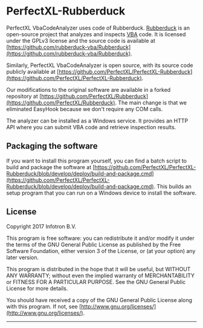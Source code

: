 PerfectXL-Rubberduck
====================

PerfectXL VbaCodeAnalyzer uses code of Rubberduck. [Rubberduck](http://rubberduckvba.com/) is an open-source project that analyzes and inspects [VBA](https://en.wikipedia.org/wiki/Visual_Basic_for_Applications) code. It is licensed under the GPLv3 license and the source code is available at [https://github.com/rubberduck-vba/Rubberduck](https://github.com/rubberduck-vba/Rubberduck).

Similarly, PerfectXL VbaCodeAnalyzer is open source, with its source code publicly available at [https://github.com/PerfectXL/PerfectXL-Rubberduck](https://github.com/PerfectXL/PerfectXL-Rubberduck).

Our modifications to the original software are available in a forked repository at [https://github.com/PerfectXL/Rubberduck](https://github.com/PerfectXL/Rubberduck). The main change is that we eliminated EasyHook because we don't require any COM calls.

The analyzer can be installed as a Windows service. It provides an HTTP API where you can submit VBA code and retrieve inspection results.

Packaging the software
----------------------

If you want to install this program yourself, you can find a batch script to build and package the software at [https://github.com/PerfectXL/PerfectXL-Rubberduck/blob/develop/deploy/build-and-package.cmd](https://github.com/PerfectXL/PerfectXL-Rubberduck/blob/develop/deploy/build-and-package.cmd). This builds an setup program that you can run on a Windows device to install the software.

License
-------

Copyright 2017 Infotron B.V.

This program is free software: you can redistribute it and/or modify it under the terms of the GNU General Public License as published by the Free Software Foundation, either version 3 of the License, or (at your option) any later version.

This program is distributed in the hope that it will be useful, but WITHOUT ANY WARRANTY; without even the implied warranty of MERCHANTABILITY or FITNESS FOR A PARTICULAR PURPOSE. See the GNU General Public License for more details.

You should have received a copy of the GNU General Public License along with this program. If not, see [http://www.gnu.org/licenses/](http://www.gnu.org/licenses/).

------------------------------------------------------------------------
